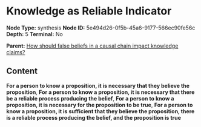 # Knowledge as Reliable Indicator

**Node Type:** synthesis
**Node ID:** 5e494d26-0f5b-45a6-9177-566ec90fe56c
**Depth:** 5
**Terminal:** No

**Parent:** [How should false beliefs in a causal chain impact knowledge claims?](how-should-false-beliefs-in-a-causal-chain-impact-knowledge-claims-antithesis-b516060d-b2dc-43ad-add3-4369d2f56504.md)

## Content

**For a person to know a proposition, it is necessary that they believe the proposition**, **For a person to know a proposition, it is necessary that there be a reliable process producing the belief**, **For a person to know a proposition, it is necessary for the proposition to be true**, **For a person to know a proposition, it is sufficient that they believe the proposition, there is a reliable process producing the belief, and the proposition is true**
